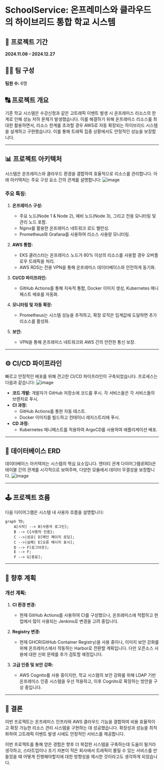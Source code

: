 # SchoolService: 온프레미스와 클라우드의 하이브리드 통합 학교 시스템

## 📅 프로젝트 기간
**2024.11.08 – 2024.12.27**

## 👨‍💼 팀 구성
**팀원 수:** 6명

## 🔠 프로젝트 개요
기존 학교 시스템은 수강신청과 같은 고트래픽 이벤트 발생 시 온프레미스 리소스의 한계로 인해 성능 저하 문제가 발생했습니다. 이를 해결하기 위해 온프레미스 리소스를 최대한 활용하면서, 리소스 한계를 초과할 경우 AWS로 자동 확장되는 하이브리드 시스템을 설계하고 구현했습니다. 이를 통해 트래픽 집중 상황에서도 안정적인 성능을 보장합니다.

---

## 📊 프로젝트 아키텍처

시스템은 온프레미스와 클라우드 환경을 결합하여 효율적으로 리소스를 관리합니다. 아래 아키텍처는 주요 구성 요소 간의 관계를 설명합니다:
![image](https://github.com/user-attachments/assets/f3176884-62c1-4e69-8861-402f6e42ce48)

### 주요 특징:
1. **온프레미스 구성:**
   - 주요 노드(Node 1 & Node 2), 예비 노드(Node 3), 그리고 전용 모니터링 및 관리 노드 포함.
   - Nginx를 활용한 온프레미스 네트워크 로드 밸런싱.
   - Prometheus와 Grafana를 사용하여 리소스 사용량 모니터링.

2. **AWS 통합:**
   - EKS 클러스터는 온프레미스 노드가 80% 이상의 리소스를 사용할 경우 오버플로우 트래픽을 처리.
   - AWS RDS는 전용 VPN을 통해 온프레미스 데이터베이스와 안전하게 동기화.

3. **CI/CD 파이프라인:**
   - GitHub Actions를 통해 지속적 통합, Docker 이미지 생성, Kubernetes 매니페스트 배포를 자동화.

4. **모니터링 및 자동 확장:**
   - Prometheus는 시스템 성능을 추적하고, 확장 로직은 임계값에 도달하면 추가 리소스를 활성화.

5. **보안:**
   - VPN을 통해 온프레미스 네트워크와 AWS 간의 안전한 통신 보장.

---

## ⚙️ CI/CD 파이프라인

빠르고 안정적인 배포를 위해 견고한 CI/CD 파이프라인이 구축되었습니다. 프로세스는 다음과 같습니다:
![image](https://github.com/user-attachments/assets/9fe36166-11ab-4cd9-ba44-69a00c84f590)

- **코드 개발:** 개발자가 GitHub 저장소에 코드를 푸시. 각 서비스들은 각 서비스들의 브랜치로 푸시.
- **CI 과정:**
  - GitHub Actions를 통한 자동 테스트.
  - Docker 이미지를 빌드하고 컨테이너 레지스트리에 푸시.
- **CD 과정:**
  - Kubernetes 매니페스트를 적용하여 ArgoCD를 사용하여 애플리케이션 배포.

---

## 💃 데이터베이스 ERD

데이터베이스 아키텍처는 시스템의 핵심 요소입니다. 엔터티 관계 다이어그램(ERD)은 테이블 간의 관계를 시각적으로 보여주며, 다양한 모듈에서 데이터 무결성을 보장합니다.
![image](https://github.com/user-attachments/assets/59765cb0-49ef-44a3-8c2d-2320d4742266)

---

## 🕹️ 프로젝트 흐름

다음 다이어그램은 시스템 내 사용자 흐름을 설명합니다:

```mermaid
graph TD;
    A[시작] --> B[사용자 로그인];
    B --> C{사용자 인증};
    C -->|성공| D[메인 페이지 로딩];
    C -->|실패| E[오류 메시지 표시];
    D --> F[로그아웃];
    E --> F;
    F --> G[종료];
```

---

## 🚀 향후 계획

### 개선 계획:
1. **CI 환경 변경:**
   - 현재 GitHub Actions를 사용하여 CI를 구성했으나, 온프레미스에 적합하고 현업에서 많이 사용되는 Jenkins로 변경을 고려 중입니다.
2. **Registry 변경:**
   - 현재 GHCR(GitHub Container Registry)을 사용 중이나, 이미지 보안 강화를 위해 온프레미스에서 작동하는 Harbor로 전환할 계획입니다. 다만 오픈소스 사용에 대한 신뢰 문제를 추가 검토할 예정입니다.
  
3. **고급 인증 및 보안 강화:**
   - AWS Cognito를 사용 중이지만, 학교 시스템의 보안 강화를 위해 LDAP 기반 온프레미스 인증 시스템을 우선 적용하고, 이후 Cognito로 확장하는 방안을 구상 중입니다.

---

## 📆 결론

이번 프로젝트는 온프레미스 인프라와 AWS 클라우드 기능을 결합하여 비용 효율적이고 확장 가능한 리소스 관리 시스템을 구현하는 데 성공했습니다. 확장성과 성능을 최적화하여 고트래픽 이벤트 발생 시에도 안정적인 서비스를 제공합니다.

이번 프로젝트를 통해 얻은 경험은 향후 더 복잡한 시스템을 구축하는데 도움이 될거라 생각하고, 스타트업이나 초기 자본이 적은 회사에서 트래픽이 몰릴 수 있는 서비스를 만들었을 때 어떻게 진행해야할지에 대한 방향성을 제시한 것이라고도 생각하게 되었습니다.

